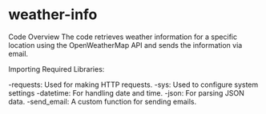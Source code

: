 # weather-info


Code Overview
The code retrieves weather information for a specific location using the OpenWeatherMap API and sends the information via email.

Importing Required Libraries:

-requests: Used for making HTTP requests.
-sys: Used to configure system settings
-datetime: For handling date and time.
-json: For parsing JSON data.
-send_email: A custom function for sending emails.
